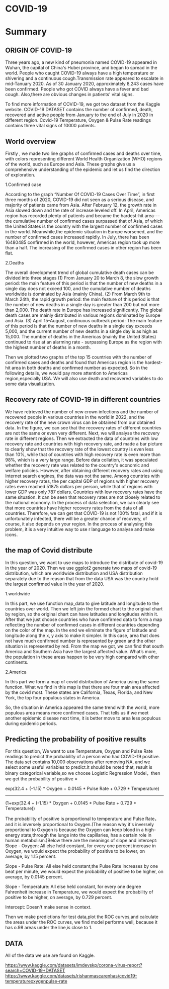 COVID-19
===========

# Summary

## ORIGIN OF COVID-19
Three years ago, a new kind of pneumonia named COVID-19 appeared in Wuhan, the capital of China's Hubei province, and began to spread in the world. People who caught COVID-19 always have a high temperature or shivering and a continuous cough.Transmission rate appeared to escalate in mid-Tanuary 2020. As of 30 January 2020, approximately 8,243 cases have been confirmed. People who got COVID always have a fever and bad cough. Also,there are obvious changes in patients' vital signs.

To find more information of COVID-19, we got two dataset from the Kaggle website. COVID-19 DATASET contains the number of confirmed, death, recovered and active people from January to the end of July in 2020 in different region. Covid-19 Temperature, Oxygen & Pulse Rate readings contains three vital signs of 10000 patients.

## World overview
Firstly , we made two line graphs of confirmed cases and deaths over time, with colors representing different World Health Organization (WHO) regions of the world, such as Europe and Asia. These graphs give us a comprehensive understanding of the epidemic and let us find the direction of exploration.

1.Confirmed case

According to the graph “Number Of COVID-19 Cases Over Time”, in first three months of 2020, COVID-19 did not seen as a serious disease, and majority of patients came from Asia. After February 12, the growth rate in Asia slowed down and the rate of increase leveled off. In April, Americas region has recorded plenty of patients and became the hardest-hit area---the cumulative number of confirmed cases surpassed that of Asia, of which the United States is the country with the largest number of confirmed cases in the world. Meanwhile,the epidemic situation in Europe worsened, and the number of confirmed cases increased rapidly. In July, there has been 16480485 confirmed in the world, however, Americas region took up more than a half. The increasing of the confirmed cases in other region has been flat.

2.Deaths

The overall development trend of global cumulative death cases can be divided into three stages
(1) From January 20 to March 8, the slow growth period: the main feature of this period is that the number of new deaths in a single day does not exceed 100, and the cumulative number of deaths worldwide is dominated by Asia (mainly China).
(2) From March 9th to March 24th, the rapid growth period: the main feature of this period is that the number of new deaths in a single day is greater than 200 but not more than 2,000. The death rate in Europe has increased significantly. The global death cases are mainly distributed in various regions dominated by Europe and Asia.
(3) April 15-August, continuous outbreak period: The main feature of this period is that the number of new deaths in a single day exceeds 5,000, and the current number of new deaths in a single day is as high as 15,000. The number of deaths in the Americas (mainly the United States) continued to rise at an alarming rate - surpassing Europe as the region with the highest number of deaths in a month.

Then we plotted two graphs of the top 15 countries with the number of confirmed cases and deaths and found that Americas region is the hardest-hit area in both deaths and confirmed number as expected. So in the following details, we would pay more attention to Americas region,especially USA. We will also use death and recovered variables to do some data visualization.

## Recovery rate of COVID-19 in different countries
We have retrieved the number of new crown infections and the number of recovered people in various countries in the world in 2022, and the recovery rate of the new crown virus can be obtained from our obtained data. In the figure, we can see that the recovery rates of different countries are not the same or even very different. Next, we will analyse the recovery rate in different regions. Then we extracted the data of countries with low recovery rate and countries with high recovery rate, and made a bar picture to clearly show that the recovery rate of the lowest country is even less than 10%, while that of countries with high recovery rate is even more than 98%, which is a very large range. Before data collation, it was speculated whether the recovery rate was related to the country's economic and welfare policies. However, after obtaining different recovery rates and using Internet search engines, the data was not the same. Among countries with higher recovery rates, the per capital GDP of regions with higher recovery rates even reached 51875 dollars per person, while that of regions with lower GDP was only 787 dollars. Countries with low recovery rates have the same situation. It can be seen that recovery rates are not closely related to the national economy. In the process of data selection, we can clearly see that more countries have higher recovery rates from the data of all countries. Therefore, we can get that COVID-19 is not 100% fatal, and if it is unfortunately infected, there will be a greater chance of recovery, of course, it also depends on your region. In the process of analysing this problem, it is a very intuitive way to use r language to analyse and make icons.

## the map of Covid distribute 
In this question, we want to use maps to introduce the distribute of covid-19 in the year of 2020. Then we use ggplot2 generate two maps of covid-19 distribution, which are worldwide distribution and USA distribution separately due to the reason that from the data USA was the country hold the largest confirmed value in the year of 2020.

1.worldwide

In this part, we use function map_data to give latitude and longitude to the countries over world. Then we left join the formed chart to the original chart by region, so the original chart can have latitudes and longitudes within it. After that we just choose countries who have confirmed data to form a map reflecting the number of confirmed cases in different countries depending on the color of the map. In the end we eliminate the figure of latitude and longitude along the x, y axis to make it simpler. In this case, area that does not have much confirmed number is represented by green and the other situation is represented by red. From the map we got, we can find that south America and Southern Asia have the largest affected value. What’s more, the population in these areas happen to be very high compared with other continents.

2.America

In this part we form a map of covid distribution of America using the same function. What we find in this map is that there are four main area affected by the covid most. These states are California, Texas, Florida, and New York, the top four populous states in America.

So, the situation in America appeared the same trend with the world, more populous area means more confirmed cases. That tells us if we meet another epidemic disease next time, it is better move to area less populous during epidemic periods.

## Predicting the probability of positive results
For this question, We want to use Temperature, Oxygen and Pulse Rate readings to predict the probability of a person who had COVID-19 positive. The data set contains 10,000 observations after removing NA, and we select some useful variables to predict.It should be noted that, result is binary categorical variable,so we choose Logistic Regression Model，then we get the probability of positive = 

exp(32.4 + (-1.15) * Oxygen + 0.0145 * Pulse Rate + 0.729 * Temperature)
____________________________________________________________

(1+exp(32.4 + (-1.15) * Oxygen +  0.0145	* Pulse Rate + 0.729 * Temperature))

The probability of positive is proportional to temperature and Pulse Rate，and it is inversely proportional to Oxygen.(The reason why it's inversely proportional to Oxygen is because the Oxygen can keep blood in a high-energy state,through the lungs into the capillaries, has a certain role in human metabolism.)Below there are the meanings of slope and intercept:
Slope - Oxygen: All else held constant, for every one percent increase in Oxygen, we would expect the probability of positive to be lower, on average, by 1.15 percent.

Slope - Pulse Rate: All else held constant,the Pulse Rate increases by one beat per minute, we would expect the probability of positive to be higher, on average, by 0.0145 percent.

Slope - Temperature: All else held constant, for every one degree Fahrenheit increase in Temperature, we would expect the probability of positive to be higher, on average, by 0.729 percent.

Intercept: Doesn't make sense in context.

Then we make predictions for test data,plot the ROC curves,and calculate the areas under the ROC curves, we find model performs well, because it has o.98 areas under the line,is close to 1.

## DATA
All of the data we use are found on Kaggle.

https://www.kaggle.com/datasets/imdevskp/corona-virus-report?search=COVID-19+DATASET
https://www.kaggle.com/datasets/rishanmascarenhas/covid19-temperatureoxygenpulse-rate
